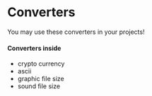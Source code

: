 # Converters

You may use these converters in your projects!

#### Converters inside
- crypto currency 
- ascii
- graphic file size
- sound file size
